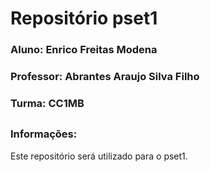 # Repositório pset1
### Aluno: Enrico Freitas Modena
### Professor: Abrantes Araujo Silva Filho
### Turma: CC1MB
##
### Informações:
Este repositório será utilizado para o pset1.

